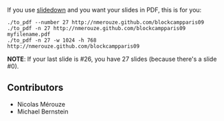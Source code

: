 If you use [slidedown](http://github.com/nakajima/slidedown) and you want your slides in PDF, this is for you:

<pre><code>./to_pdf --number 27 http://nmerouze.github.com/blockcampparis09
./to_pdf -n 27 http://nmerouze.github.com/blockcampparis09 myfilename.pdf
./to_pdf -n 27 -w 1024 -h 768 http://nmerouze.github.com/blockcampparis09</code></pre>

**NOTE**: If your last slide is #26, you have 27 slides (because there's a slide #0).

## Contributors

* Nicolas Mérouze
* Michael Bernstein